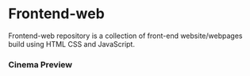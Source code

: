 # Frontend-web
Frontend-web repository is a collection of  front-end website/webpages build using HTML CSS and JavaScript.

<h3> Cinema Preview </h3> <br>

